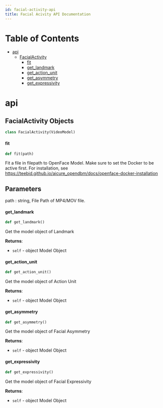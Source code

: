 ```yaml
---
id: facial-activity-api
title: Facial Acivity API Documentation
---
```


# Table of Contents

- [api](#api)
  - [FacialActivity](#api.FacialActivity)
    - [fit](#api.FacialActivity.fit)
    - [get_landmark](#api.FacialActivity.get_landmark)
    - [get_action_unit](#api.FacialActivity.get_action_unit)
    - [get_asymmetry](#api.FacialActivity.get_asymmetry)
    - [get_expressivity](#api.FacialActivity.get_expressivity)

<a id="api"></a>

# api

<a id="api.FacialActivity"></a>

## FacialActivity Objects

```python
class FacialActivity(VideoModel)
```

<a id="api.FacialActivity.fit"></a>

#### fit

```python
def fit(path)
```

Fit a file in filepath to OpenFace Model. Make sure to set the Docker to be active first.
For installation, see https://teebid.github.io/aicure_opendbm/docs/openface-docker-installation

## Parameters

path : string,
File Path of MP4/MOV file.

<a id="api.FacialActivity.get_landmark"></a>

#### get_landmark

```python
def get_landmark()
```

Get the model object of Landmark

**Returns**:

- `self` - object
  Model Object

<a id="api.FacialActivity.get_action_unit"></a>

#### get_action_unit

```python
def get_action_unit()
```

Get the model object of Action Unit

**Returns**:

- `self` - object
  Model Object

<a id="api.FacialActivity.get_asymmetry"></a>

#### get_asymmetry

```python
def get_asymmetry()
```

Get the model object of Facial Asymmetry

**Returns**:

- `self` - object
  Model Object

<a id="api.FacialActivity.get_expressivity"></a>

#### get_expressivity

```python
def get_expressivity()
```

Get the model object of Facial Expressivity

**Returns**:

- `self` - object
  Model Object
